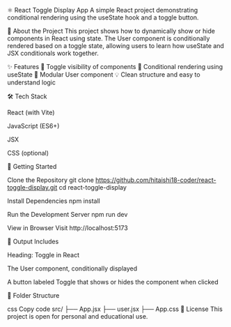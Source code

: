 ⚛️ React Toggle Display App
A simple React project demonstrating conditional rendering using the useState hook and a toggle button.

🧠 About the Project
This project shows how to dynamically show or hide components in React using state. The User component is conditionally rendered based on a toggle state, allowing users to learn how useState and JSX conditionals work together.

✨ Features
🔘 Toggle visibility of components
🧠 Conditional rendering using useState
👤 Modular User component
💡 Clean structure and easy to understand logic

🛠 Tech Stack

React (with Vite)

JavaScript (ES6+)

JSX

CSS (optional)

🚀 Getting Started

Clone the Repository
git clone https://github.com/hitaishi18-coder/react-toggle-display.git
cd react-toggle-display

Install Dependencies
npm install

Run the Development Server
npm run dev

View in Browser
Visit http://localhost:5173

🧾 Output Includes

Heading: Toggle in React

The User component, conditionally displayed

A button labeled Toggle that shows or hides the component when clicked

📂 Folder Structure

css
Copy code
src/
├── App.jsx
├── user.jsx
├── App.css
📄 License
This project is open for personal and educational use.